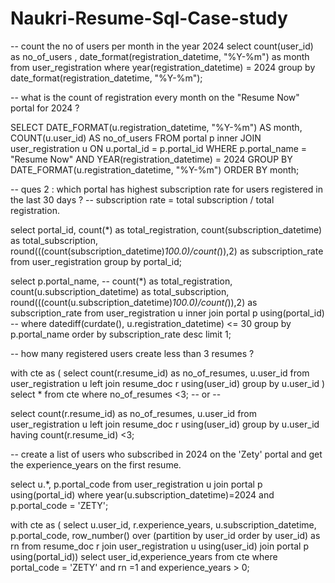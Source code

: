 # Naukri-Resume-Sql-Case-study

-- count the no of users per month in the year 2024
select count(user_id) as no_of_users , date_format(registration_datetime, "%Y-%m") as month 
from user_registration
where year(registration_datetime) = 2024
group by date_format(registration_datetime, "%Y-%m");

-- what is the count of registration every month on the "Resume Now" portal for 2024 ?

SELECT 
    DATE_FORMAT(u.registration_datetime, "%Y-%m") AS month,
    COUNT(u.user_id) AS no_of_users
FROM portal p
inner JOIN  user_registration u ON u.portal_id = p.portal_id
WHERE p.portal_name = "Resume Now"
  AND YEAR(registration_datetime) = 2024
GROUP BY DATE_FORMAT(u.registration_datetime, "%Y-%m")
ORDER BY month;

-- ques 2 : which portal has highest subscription rate for users registered in the last 30 days ?
-- subscription rate = total subscription / total registration. 

select portal_id, count(*) as total_registration, count(subscription_datetime) as total_subscription,
round(((count(subscription_datetime)*100.0)/count(*)),2) as subscription_rate
from user_registration
group by portal_id;

select p.portal_name, -- count(*) as total_registration, count(u.subscription_datetime) as total_subscription,
round(((count(u.subscription_datetime)*100.0)/count(*)),2) as subscription_rate
from user_registration u inner join portal p 
using(portal_id)
-- where datediff(curdate(), u.registration_datetime) <= 30
group by p.portal_name
order by subscription_rate desc 
limit 1;

-- how many registered users create less than 3 resumes ?

with cte as (
select count(r.resume_id) as no_of_resumes, u.user_id 
from user_registration u left join resume_doc r 
using(user_id)
group by u.user_id )
select * from cte
where no_of_resumes <3;
-- or -- 

select count(r.resume_id) as no_of_resumes, u.user_id 
from user_registration u left join resume_doc r 
using(user_id)
group by u.user_id
having count(r.resume_id) <3;

-- create a list of users who subscribed in 2024 on the 'Zety' portal and get the experience_years on the first resume. 


select u.*, p.portal_code
 from user_registration u join portal p 
 using(portal_id)
where year(u.subscription_datetime)=2024 and p.portal_code = 'ZETY';

with cte as (
select u.user_id, r.experience_years, u.subscription_datetime, p.portal_code, row_number() over (partition by user_id order by user_id) as rn
from resume_doc r  join  user_registration u 
using(user_id) join portal p using(portal_id))
select user_id,experience_years from cte
where portal_code = 'ZETY' and rn =1 and experience_years > 0;
